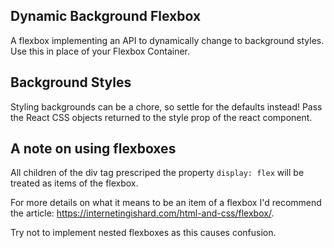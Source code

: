 Dynamic Background Flexbox
---

A flexbox implementing an API to dynamically change to background styles. Use this in place of your Flexbox Container. 

Background Styles
---

Styling backgrounds can be a chore, so settle for the defaults instead! Pass the React CSS objects returned to the style prop of the react component.

A note on using flexboxes
---

All children of the div tag prescriped the property `display: flex` will be treated as items of the flexbox.

For more details on what it means to be an item of a flexbox I'd recommend the article: https://internetingishard.com/html-and-css/flexbox/.

Try not to implement nested flexboxes as this causes confusion.